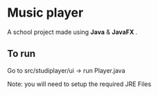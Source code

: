 # Music player

A school project made using <strong>Java</strong> & <strong>JavaFX </strong>.

## To run
Go to src/studiplayer/ui -> run Player.java

Note: you will need to setup the required JRE Files
